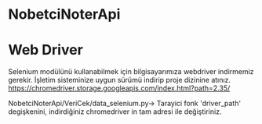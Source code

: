 # NobetciNoterApi

# Web Driver
Selenium modülünü kullanabilmek için bilgisayarımıza webdriver indirmemiz gerekir. İşletim sisteminize uygun sürümü indirip proje dizinine atınız.
        https://chromedriver.storage.googleapis.com/index.html?path=2.35/

NobetciNoterApi/VeriCek/data_selenium.py-> Tarayici fonk 'driver_path' degişkenini, indirdiğiniz chromedriver in tam adresi ile değiştiriniz.
